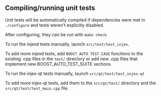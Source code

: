 Compiling/running unit tests
------------------------------------

Unit tests will be automatically compiled if dependencies were met in `./configure`
and tests weren't explicitly disabled.

After configuring, they can be run with `make check`.

To run the injexd tests manually, launch `src/test/test_injex`.

To add more injexd tests, add `BOOST_AUTO_TEST_CASE` functions to the existing
.cpp files in the `test/` directory or add new .cpp files that
implement new BOOST_AUTO_TEST_SUITE sections.

To run the injex-qt tests manually, launch `src/qt/test/test_injex-qt`

To add more injex-qt tests, add them to the `src/qt/test/` directory and
the `src/qt/test/test_main.cpp` file.
